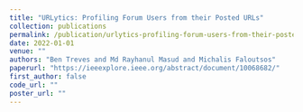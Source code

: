 ```yaml
---
title: "URLytics: Profiling Forum Users from their Posted URLs"
collection: publications
permalink: /publication/urlytics-profiling-forum-users-from-their-posted-urls
date: 2022-01-01
venue: ""
authors: "Ben Treves and Md Rayhanul Masud and Michalis Faloutsos"
paperurl: "https://ieeexplore.ieee.org/abstract/document/10068682/"
first_author: false
code_url: ""
poster_url: ""
---
```

